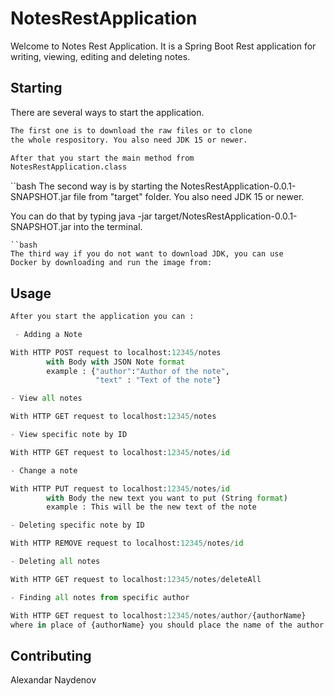 # NotesRestApplication
Welcome to Notes Rest Application.
It is a Spring Boot Rest application for writing, 
viewing, editing and deleting notes.

## Starting

There are several ways to start the application.

```bash
The first one is to download the raw files or to clone 
the whole respository. You also need JDK 15 or newer.

After that you start the main method from
NotesRestApplication.class 
```

``bash
The second way is by starting the NotesRestApplication-0.0.1-SNAPSHOT.jar
 file from "target" folder. You also need JDK 15 or newer.

You can do that by typing 
java -jar target/NotesRestApplication-0.0.1-SNAPSHOT.jar
into the terminal.
```
``bash
The third way if you do not want to download JDK, you can use 
Docker by downloading and run the image from: 

```

## Usage

```python
After you start the application you can :

 - Adding a Note 

With HTTP POST request to localhost:12345/notes
        with Body with JSON Note format 
        example : {"author":"Author of the note", 
                   "text" : "Text of the note"}

- View all notes

With HTTP GET request to localhost:12345/notes

- View specific note by ID

With HTTP GET request to localhost:12345/notes/id

- Change a note

With HTTP PUT request to localhost:12345/notes/id
        with Body the new text you want to put (String format)
        example : This will be the new text of the note

- Deleting specific note by ID

With HTTP REMOVE request to localhost:12345/notes/id

- Deleting all notes

With HTTP GET request to localhost:12345/notes/deleteAll

- Finding all notes from specific author

With HTTP GET request to localhost:12345/notes/author/{authorName}
where in place of {authorName} you should place the name of the author
```

## Contributing
Alexandar Naydenov
